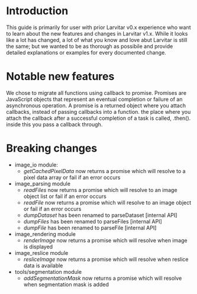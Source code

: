 # Introduction

This guide is primarily for user with prior Larvitar v0.x experience who want to learn about the new features and changes in Larvitar v1.x. While it looks like a lot has changed, a lot of what you know and love abut Larvitar is still the same; but we wanted to be as thorough as possibile and provide detailed explanations or examples for every documented change.

# Notable new features

We chose to migrate all functions using callback to promise. Promises are JavaScript objects that represent an eventual completion or failure of an asynchronous operation. A promise is a returned object where you attach callbacks, instead of passing callbacks into a function. the place where you attach the callback after a successful completion of a task is called, .then(). inside this you pass a callback through.

# Breaking changes

- image_io module:
  -  *getCachedPixelData* now returns a promise which will resolve to a pixel data array or fail if an error occurs
- image_parsing module
  - *readFiles* now returns a promise which will resolve to an image object list or fail if an error occurs
  - *readFile* now returns a promise which will resolve to an image object or fail if an error occurs
  - *dumpDataset* has been renamed to parseDataset [internal API]
  - *dumpFiles* has been renamed to parseFiles [internal API]
  - *dumpFile* has been renamed to parseFile [internal API]
-  image_rendering module
   -  *renderImage* now returns a promise which will resolve when image is displayed
-  image_reslice module
   -  *resliceImage* now returns a promise which will resolve when reslice data is available
-  tools/segmentation module
   -  *addSegmentationMask* now returns a promise which will resolve when segmentation mask is added